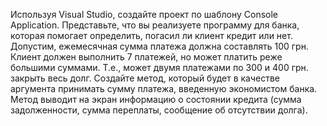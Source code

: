 Используя Visual Studio, создайте проект по шаблону Console Application.
        Представьте, что вы реализуете программу для банка, которая помогает определить, погасил ли клиент
        кредит или нет. Допустим, ежемесячная сумма платежа должна составлять 100 грн. Клиент должен
        выполнить 7 платежей, но может платить реже большими суммами. Т.е., может двумя платежами по
        300 и 400 грн. закрыть весь долг.
        Создайте метод, который будет в качестве аргумента принимать сумму платежа, введенную
        экономистом банка. Метод выводит на экран информацию о состоянии кредита (сумма задолженности,
        сумма переплаты, сообщение об отсутствии долга).
